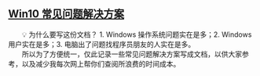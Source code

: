 ## [Win10 常见问题解决方案](#title)

&emsp;&emsp;💡 为什么要写这份文档？ 1. Windows 操作系统问题实在是多；2. Windows 用户实在是多；3. 电脑出了问题找程序员朋友的人实在是多。<br>&emsp;&emsp;所以为了方便统一，仅此记录一些常见问题解决方案写成文档，以供大家参考，以及减少我每次网上帮你们查阅所浪费的时间成本。

### 

